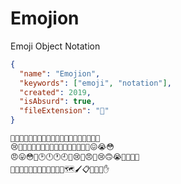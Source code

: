 # Emojion

Emoji Object Notation

```json
{
  "name": "Emojion",
  "keywords": ["emoji", "notation"],
  "created": 2019,
  "isAbsurd": true,
  "fileExtension": "🙌"
}
```

```emojion
🙌😶😠🤑😳👡🐘🐁🦉🦒🐖🦉🦏😚😳🤩😉😮😭🤤
😢🤜🐘🐁🦉🦒🐖🤝🦏🦉🐢🐜🐢🐖🦉🦏🤛😖😭😳
😠😛😳🤤🕑🕛🕐🕘🤔😢👠😠🥺😢🙃😭🤤💚🙁🤔
🥰😳👠😳😵😛😳😶😢🤔😮😶🗺🖌📋📏🔎📓✋
```
